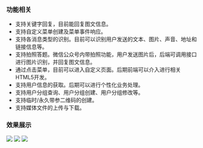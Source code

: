 ### 功能相关
- 支持关键字回复，目前能回复图文信息。 
- 支持自定义菜单创建及菜单事件响应。 
- 支持各消息类型的识别。目前可以识别用户发送的文本、图片、声音、地址和链接信息等。
- 支持拍照答题。微信公众号内带拍照功能，用户发送图片后，后端可调用接口进行图片识别，并回复图文信息。 
- 通过点击菜单，目前可以进入自定义页面。后期前端可以介入进行相关HTML5开发。 
- 支持用户信息的获取。后期可以进行个性化业务处理。
- 支持用户分组查询、用户分组创建、用户分组修改等。
- 支持临时/永久带参二维码的创建。
- 支持媒体文件的上传与下载。

### 效果展示 
![](http://7xvfir.com1.z0.glb.clouddn.com/%E5%BE%AE%E4%BF%A1%E5%85%AC%E4%BC%97%E5%8F%B7%E5%BC%80%E5%8F%91/1.png)
![](http://7xvfir.com1.z0.glb.clouddn.com/%E5%BE%AE%E4%BF%A1%E5%85%AC%E4%BC%97%E5%8F%B7%E5%BC%80%E5%8F%91/3.png)
![](http://7xvfir.com1.z0.glb.clouddn.com/%E5%BE%AE%E4%BF%A1%E5%85%AC%E4%BC%97%E5%8F%B7%E5%BC%80%E5%8F%91/4.png)
